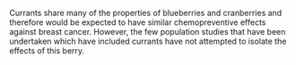 

Currants share many of the properties of blueberries and cranberries and therefore would be expected to have similar chemopreventive effects against breast cancer. However, the few population studies that have been undertaken which have included currants have not attempted to isolate the effects of this berry.

